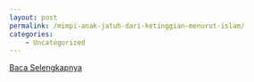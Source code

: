 ```yaml
---
layout: post
permalink: /mimpi-anak-jatuh-dari-ketinggian-menurut-islam/
categories:
    - Uncategorized
---
```


[Baca Selengkapnya](/03)